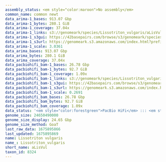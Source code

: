 ```yaml
---
assembly_status: <em style="color:maroon">No assembly</em>
common_name: common newt
data_arima-1_bases: 913.07 Gbp
data_arima-1_bytes: 280.1 GiB
data_arima-1_coverage: 37.04x
data_arima-1_links: s3://genomeark/species/Lissotriton_vulgaris/aLisVul1/genomic_data/arima/<br>
data_arima-1_s3gui: https://42basepairs.com/browse/s3/genomeark/species/Lissotriton_vulgaris/aLisVul1/genomic_data/arima/
data_arima-1_s3url: https://genomeark.s3.amazonaws.com/index.html?prefix=species/Lissotriton_vulgaris/aLisVul1/genomic_data/arima/
data_arima-1_scale: 3.0361
data_arima_bases: 913.07 Gbp
data_arima_bytes: 280.1 GiB
data_arima_coverage: 37.04x
data_pacbiohifi_bam-1_bases: 26.78 Gbp
data_pacbiohifi_bam-1_bytes: 92.7 GiB
data_pacbiohifi_bam-1_coverage: 1.09x
data_pacbiohifi_bam-1_links: s3://genomeark/species/Lissotriton_vulgaris/aLisVul1/genomic_data/pacbio_hifi/<br>
data_pacbiohifi_bam-1_s3gui: https://42basepairs.com/browse/s3/genomeark/species/Lissotriton_vulgaris/aLisVul1/genomic_data/pacbio_hifi/
data_pacbiohifi_bam-1_s3url: https://genomeark.s3.amazonaws.com/index.html?prefix=species/Lissotriton_vulgaris/aLisVul1/genomic_data/pacbio_hifi/
data_pacbiohifi_bam-1_scale: 0.2691
data_pacbiohifi_bam_bases: 26.78 Gbp
data_pacbiohifi_bam_bytes: 92.7 GiB
data_pacbiohifi_bam_coverage: 1.09x
data_status: '<em style="color:forestgreen">PacBio HiFi</em> ::: <em style="color:forestgreen">Arima</em>'
genome_size: 24650490000
genome_size_display: 24.65 Gbp
genome_size_method: GoaT
last_raw_data: 1675895866
last_updated: 1675895869
name: Lissotriton vulgaris
name_: Lissotriton_vulgaris
short_name: aLisVul
taxon_id: 8324
---
```

